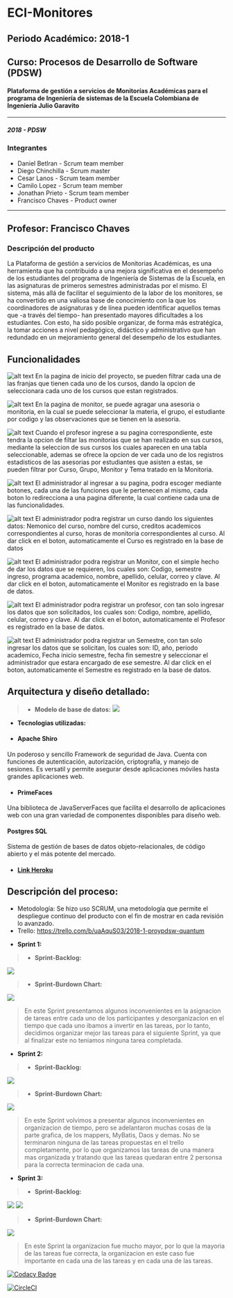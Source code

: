# ECI-Monitores
## Periodo Académico: 2018-1<br />
## Curso: Procesos de Desarrollo de Software (PDSW)<br />
#### Plataforma de gestión a servicios de Monitorías Académicas para el programa de Ingeniería de sistemas de la Escuela Colombiana de Ingeniería Julio Garavito
---

##### 2018 - PDSW

### Integrantes
- Daniel Betlran - Scrum team member
- Diego Chinchilla - Scrum master
- Cesar Lanos - Scrum team member
- Camilo Lopez - Scrum team member
- Jonathan Prieto - Scrum team member
- Francisco Chaves - Product owner
---
## Profesor: Francisco Chaves<br />
### Descripción del producto
La Plataforma de gestión a servicios de Monitorias Académicas, es una herramienta que ha contribuido a una mejora significativa en el desempeño de los estudiantes del programa de Ingeniería de Sistemas de la Escuela, en las asignaturas de primeros semestres administradas por el mismo. El sistema, más allá de facilitar el seguimiento de la labor de los monitores, se ha convertido en una valiosa base de conocimiento con la que los coordinadores de asignaturas y de línea pueden identificar aquellos temas que -a través del tiempo- han presentado mayores dificultades a los estudiantes. Con esto, ha sido posible organizar, de forma más estratégica, la tomar acciones a nivel pedagógico, didáctico y administrativo que han redundado en un mejoramiento general del desempeño de los estudiantes.

## Funcionalidades
![alt text](https://github.com/2018-1-PROYPDSW-QUANTUM/2018-1-PROYPDSW/blob/master/Inicio.PNG)
En la pagina de inicio del proyecto, se pueden filtrar cada una de las franjas que tienen cada uno de los cursos, dando la opcion de seleccionara cada uno de los cursos que estan registrados.

![alt text](https://github.com/2018-1-PROYPDSW-QUANTUM/2018-1-PROYPDSW/blob/master/Monitoria.PNG)
En la pagina de monitor, se puede agragar una asesoria o monitoria, en la cual se puede seleccionar la materia, el grupo, el estudiante por codigo y las observaciones que se tienen en la asesoria.

![alt text](https://github.com/2018-1-PROYPDSW-QUANTUM/2018-1-PROYPDSW/blob/master/Profesor.PNG)
Cuando el profesor ingrese a su pagina correspondiente, este tendra la opcion de filtar las monitorias que se han realizado en sus cursos, mediante la seleccion de sus cursos los cuales aparecen en una tabla seleccionable, ademas se ofrece la opcion de ver cada uno de los registros estadisticos de las asesorias por estudiantes que asisten a estas, se pueden filtrar por Curso, Grupo, Monitor y Tema tratado en la Monitoria.

![alt text](https://github.com/2018-1-PROYPDSW-QUANTUM/2018-1-PROYPDSW/blob/master/Administrador.PNG)
El administrador al ingresar a su pagina, podra escoger mediante botones, cada una de las funciones que le pertenecen al mismo, cada boton lo redirecciona a una pagina diferente, la cual contiene cada una de las funcionalidades.

![alt text](https://github.com/2018-1-PROYPDSW-QUANTUM/2018-1-PROYPDSW/blob/master/registrarCurso.PNG)
El administrador podra registrar un curso dando los siguientes datos: Nemonico del curso, nombre del curso, creditos academicos correspondientes al curso, horas de monitoria correspondientes al curso. Al dar click en el boton, automaticamente el Curso es registrado en la base de datos

![alt text](https://github.com/2018-1-PROYPDSW-QUANTUM/2018-1-PROYPDSW/blob/master/registrarMonitor.PNG)
El administrador podra registrar un Monitor, con el simple hecho de dar los datos que se requieren, los cuales son: Codigo, semestre ingreso, programa academico, nombre, apellido, celular, correo y clave. Al dar click en el boton, automaticamente el Monitor es registrado en la base de datos.

![alt text](https://github.com/2018-1-PROYPDSW-QUANTUM/2018-1-PROYPDSW/blob/master/registrarProfesor.PNG)
El administrador podra registrar un profesor, con tan solo ingresar los datos que son solicitados, los cuales son: Codigo, nombre, apellido, celular, correo y clave. Al dar click en el boton, automaticamente el Profesor es registrado en la base de datos.

![alt text](https://github.com/2018-1-PROYPDSW-QUANTUM/2018-1-PROYPDSW/blob/master/registrarSemestre.PNG)
El administrador podra registrar un Semestre, con tan solo ingresar los datos que se solicitan, los cuales son: ID, año, periodo academico, Fecha inicio semestre, fecha fin semestre y seleccionar el administrador que estara encargado de ese semestre. Al dar click en el boton, automaticamente el Semestre es registrado en la base de datos.

## Arquitectura y diseño detallado:<br />
> - **Modelo de base de datos:**
![](https://github.com/2018-1-PROYPDSW-QUANTUM/2018-1-PROYPDSW/blob/master/Modelo%20Base%20de%20datos.png)

- **Tecnologias utilizadas:**

- #### Apache Shiro  
Un poderoso y sencillo Framework de seguridad de Java. Cuenta con funciones de autenticación, autorización, criptografía, y manejo de sesiones. Es versatil y permite asegurar desde aplicaciones móviles hasta grandes aplicaciones web.

- #### PrimeFaces 
Una biblioteca de JavaServerFaces que facilita el desarrollo de aplicaciones web con una gran variedad de componentes disponibles para diseño web.

#### Postgres SQL
Sistema de gestión de bases de datos objeto-relacionales, de código abierto y el más potente del mercado.

- #### [Link Heroku](https://pdswproyectoquantum.herokuapp.com/)

## Descripción del proceso:<br />
* Metodología: Se hizo uso SCRUM, una metodología que permite el despliegue continuo del producto con el fin de mostrar en cada revisión  lo avanzado.<br />
* Trello: https://trello.com/b/uaAquS03/2018-1-proypdsw-quantum<br />

- **Sprint 1:**
> - **Sprint-Backlog:**

![](https://github.com/2018-1-PROYPDSW-QUANTUM/2018-1-PROYPDSW/blob/master/Sprint1.PNG)

> - **Sprint-Burdown Chart:**

![](https://github.com/2018-1-PROYPDSW-QUANTUM/2018-1-PROYPDSW/blob/master/Burn1.PNG)

>En este Sprint presentamos algunos inconvenientes en la asignacion de tareas entre cada uno de los participantes y desorganizacion en el tiempo que cada uno ibamos a invertir en las tareas, por lo tanto, decidimos organizar mejor las tareas para el siguiente Sprint, ya que al finalizar este no teniamos ninguna tarea completada.

- **Sprint 2:**
> - **Sprint-Backlog:**

![](https://github.com/2018-1-PROYPDSW-QUANTUM/2018-1-PROYPDSW/blob/master/Sprint2.PNG)

> - **Sprint-Burdown Chart:**

![](https://github.com/2018-1-PROYPDSW-QUANTUM/2018-1-PROYPDSW/blob/master/Burn2.PNG)

>En este Sprint volvimos a presentar algunos inconvenientes en organizacion de tiempo, pero se adelantaron muchas cosas de la parte grafica, de los mappers, MyBatis, Daos y demas. No se terminaron ninguna de las tareas propuestas en el trello completamente, por lo que organizamos las tareas de una manera mas organizada y tratando que las tareas quedaran entre 2 personsa para la correcta terminacion de cada una.

- **Sprint 3:**
> - **Sprint-Backlog:**

![](https://github.com/2018-1-PROYPDSW-QUANTUM/2018-1-PROYPDSW/blob/master/Sprint3.PNG)
![](https://github.com/2018-1-PROYPDSW-QUANTUM/2018-1-PROYPDSW/blob/master/Sprint3[1].PNG)

> - **Sprint-Burdown Chart:**

![](https://github.com/2018-1-PROYPDSW-QUANTUM/2018-1-PROYPDSW/blob/master/Burn3.PNG)

>En este Sprint la organizacion fue mucho mayor, por lo que la mayoria de las tareas fue correcta, la organizacion en este caso fue importante en cada una de las tareas y en cada una de las tareas.

[![Codacy Badge](https://api.codacy.com/project/badge/Grade/21db71efa3e4472bb82a3a658f9e332c)](https://www.codacy.com/app/DanBeltF/2018-1-PROYPDSW?utm_source=github.com&amp;utm_medium=referral&amp;utm_content=2018-1-PROYPDSW-QUANTUM/2018-1-PROYPDSW&amp;utm_campaign=Badge_Grade)

[![CircleCI](https://circleci.com/gh/2018-1-PROYPDSW-QUANTUM/2018-1-PROYPDSW.svg?style=svg)](https://circleci.com/gh/2018-1-PROYPDSW-QUANTUM/2018-1-PROYPDSW)
